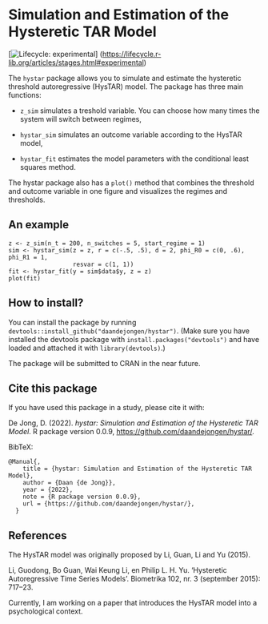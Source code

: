 # Simulation and Estimation of the Hysteretic TAR Model

<!-- badges: start -->
[![Lifecycle: experimental](https://img.shields.io/badge/lifecycle-experimental-brightgreen.svg)]
(https://lifecycle.r-lib.org/articles/stages.html#experimental)

<!-- badges: end -->

The `hystar` package allows you to simulate and estimate the hysteretic
threshold autoregressive (HysTAR) model. The package has three main functions:

* `z_sim` simulates a treshold variable. You can choose how many times the
system will switch between regimes,

* `hystar_sim` simulates an outcome variable according to the HysTAR model,

* `hystar_fit` estimates the model parameters with the conditional least
squares method.

The hystar package also has a `plot()` method that combines the
threshold and outcome variable in one figure and visualizes the regimes and 
thresholds.

## An example
```
z <- z_sim(n_t = 200, n_switches = 5, start_regime = 1)
sim <- hystar_sim(z = z, r = c(-.5, .5), d = 2, phi_R0 = c(0, .6), phi_R1 = 1,
                  resvar = c(1, 1))
fit <- hystar_fit(y = sim$data$y, z = z)
plot(fit)
```

## How to install?
You can install the package by running 
`devtools::install_github("daandejongen/hystar")`.
(Make sure you have installed the devtools package with
`install.packages("devtools")` and have loaded and attached it with
`library(devtools)`.)

The package will be submitted to CRAN in the near future.

## Cite this package
If you have used this package in a study, please cite it with:

De Jong, D. (2022). _hystar: Simulation and Estimation of the Hysteretic TAR Model_. R package version 0.0.9, <https://github.com/daandejongen/hystar/>.

BibTeX:
```
@Manual{,
    title = {hystar: Simulation and Estimation of the Hysteretic TAR Model},
    author = {Daan {de Jong}},
    year = {2022},
    note = {R package version 0.0.9},
    url = {https://github.com/daandejongen/hystar/},
  }
```

## References
The HysTAR model was originally proposed by Li, Guan, Li and Yu (2015). 

Li, Guodong, Bo Guan, Wai Keung Li, en Philip L. H. Yu. ‘Hysteretic Autoregressive Time Series Models’. Biometrika 102, nr. 3 (september 2015): 717–23.

Currently, I am working on a paper that introduces the HysTAR model into
a psychological context.

